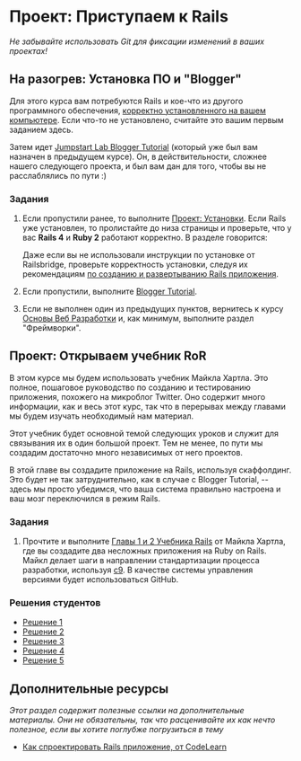 # Проект: Приступаем к Rails

*Не забывайте использовать Git для фиксации изменений в ваших проектах!*

## На разогрев: Установка ПО и "Blogger"

Для этого курса вам потребуются Rails и кое-что из другого программного обеспечения, [корректно установленного на вашем компьютере](/basics-of-web-development/project-installations). Если что-то не установлено, считайте это вашим первым заданием здесь.

Затем идет [Jumpstart Lab Blogger Tutorial](http://tutorials.jumpstartlab.com/projects/blogger.html) (который уже был вам назначен в предыдущем курсе). Он, в действительности, сложнее нашего следующего проекта, и был вам дан для того, чтобы вы не расслаблялись по пути :)

### Задания

1. Если пропустили ранее, то выполните [Проект: Установки](/basics-of-web-development/project-installations). Если Rails уже установлен, то пролистайте до низа страницы и проверьте, что у вас **Rails 4** и **Ruby 2** работают корректно. В разделе говорится:

    Даже если вы не использовали инструкции по установке от Railsbridge, проверьте корректность установки, следуя их рекомендациям [по созданию и развертыванию Rails приложения](http://docs.railsbridge.org/intro-to-rails/deploying_to_heroku).

2. Если пропустили, выполните [Blogger Tutorial](http://tutorials.jumpstartlab.com/projects/blogger.html).
3. Если не выполнен один из предыдущих пунктов, вернитесь к курсу [Основы Веб Разработки](/basics-of-web-development) и, как минимум, выполните раздел "Фреймворки".

## Проект: Открываем учебник RoR

В этом курсе мы будем использовать учебник Майкла Хартла. Это полное, пошаговое руководство по созданию и тестированию приложения, похожего на микроблог Twitter. Оно содержит много информации, как и весь этот курс, так что в перерывах между главами мы будем изучать необходимый нам материал.

Этот учебник будет основной темой следующих уроков и служит для связывания их в один большой проект. Тем не менее, по пути мы создадим достаточно много независимых от него проектов.

В этой главе вы создадите приложение на Rails, используя скаффолдинг. Это будет не так затруднительно, как в случае с Blogger Tutorial, -- здесь мы просто убедимся, что ваша система правильно настроена и ваш мозг переключился в режим Rails.

### Задания

1. Прочтите и выполните [Главы 1 и 2 Учебника Rails](http://rails.method.kz/vvedenie_v_rails/README.html) от Майкла Хартла, где вы создадите два несложных приложения на Ruby on Rails. Майкл делает шаги в направлении стандартизации процесса разработки, используя [c9](https://c9.io/). В качестве системы управления версиями будет использоваться GitHub.


### Решения студентов

* [Решение 1](https://github.com/mahimahi42/firstrailsproject)
* [Решение 2](https://github.com/arioth/demo_app)
* [Решение 3](https://github.com/donaldali/demo_app)
* [Решение 4](https://github.com/tim5046/projectOdin/tree/master/Rails/IntroductionToRails/demo_app)
* [Решение 5](https://github.com/thomasjnoe/demo_rails_app)


## Дополнительные ресурсы

*Этот раздел содержит полезные ссылки на дополнительные материалы. Они не обязательны, так что расценивайте их как нечто полезное, если вы хотите поглубже погрузиться в тему*

* [Как спроектировать Rails приложение, от CodeLearn](http://www.codelearn.org/ruby-on-rails-tutorial/design-rails-app)
